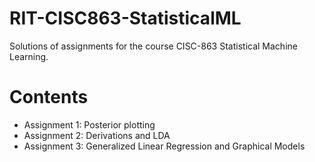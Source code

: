 # RIT-CISC863-StatisticalML

Solutions of assignments for the course CISC-863 Statistical Machine Learning.

# Contents

* Assignment 1: Posterior plotting
* Assignment 2: Derivations and LDA
* Assignment 3: Generalized Linear Regression and Graphical Models
